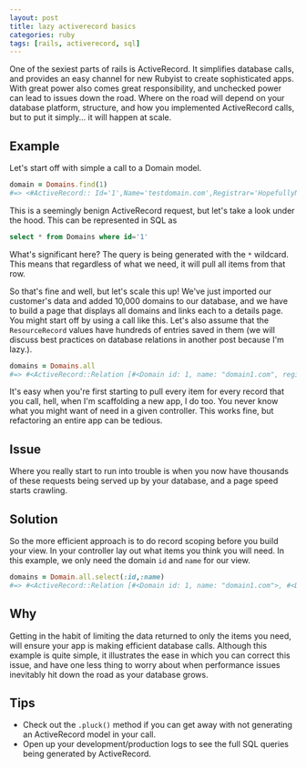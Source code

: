 ```yaml
---
layout: post
title: lazy activerecord basics
categories: ruby
tags: [rails, activerecord, sql]
---
```


One of the sexiest parts of rails is ActiveRecord. It simplifies database calls, and provides an easy channel for new Rubyist to create sophisticated apps. With great power also comes great responsibility, and unchecked power can lead to issues down the road. Where on the road will depend on your database platform, structure, and how you implemented ActiveRecord calls, but to put it simply... it will happen at scale.

## Example
Let's start off with simple a call to a Domain model.

```ruby
domain = Domains.find(1)
#=> <#ActiveRecord:: Id='1',Name='testdomain.com',Registrar='HopefullyNotGoDaddy',NameServers='ns1.domain.com', ResourceRecords=[]>
```

This is a seemingly benign ActiveRecord request, but let's take a look under the hood. This can be represented in SQL as
```sql
select * from Domains where id='1'
```
What's significant here? The query is being generated with the `*` wildcard. This means that regardless of what we need, it will pull all items from that row. 

So that's fine and well, but let's scale this up! We've just imported our customer's data and added 10,000 domains to our database, and we have to build a page that displays all domains and links each to a details page. You might start off by using a call like this. Let's also assume that the ``ResourceRecord`` values have hundreds of entries saved in them (we will discuss best practices on database relations in another post because I'm lazy.).

```ruby
domains = Domains.all
#=> #<ActiveRecord::Relation [#<Domain id: 1, name: "domain1.com", registrar="HopeFullyNotGoDaddy", resourcerecords: []>, #<Domain id: 2, name: "domain2.com", registrar="HopeFullyNotGoDaddy", resourcerecords: []>, #<Domain id: 3, name: "domains3.com", registrar="HopeFullyNotGoDaddy", resourcerecords: []>, #<Domain id: 4, name: "domain4.com", registrar="HopeFullyNotGoDaddy", resourcerecords: []>, #<Domain id: 5, name: "domains5.com", registrar="HopeFullyNotGoDaddy", resourcerecords: []>, #<Domain id: 6, name: "domain6.com", registrar="HopeFullyNotGoDaddy", resourcerecords: []>, #<Domain id: 7, name: "domain7.com", registrar="HopeFullyNotGoDaddy", resourcerecords: []>, ...]> 
```

It's easy when you're first starting to pull every item for every record that you call, hell, when I'm scaffolding a new app, I do too. You never know what you might want of need in a given controller. This works fine, but refactoring an entire app can be tedious.

## Issue
Where you really start to run into trouble is when you now have thousands of these requests being served up by your database, and a page speed starts crawling.

## Solution
So the more efficient approach is to do record scoping before you build your view. In your controller lay out what items you think you will need. In this example, we only need the domain `id` and `name` for our view.

```ruby
domains = Domain.all.select(:id,:name)
#=> #<ActiveRecord::Relation [#<Domain id: 1, name: "domain1.com">, #<Domain id: 2, name: "domain2.com">, #<Domain id: 3, name: "domains3.com">, #<Domain id: 4, name: "domain4.com">, #<Domain id: 5, name: "domains5.com">, #<Domain id: 6, name: "domain6.com">, #<Domain id: 7, name: "domain7.com">, ...]> 
```

## Why
Getting in the habit of limiting the data returned to only the items you need, will ensure your app is making efficient database calls. Although this example is quite simple, it illustrates the ease in which you can correct this issue, and have one less thing to worry about when performance issues inevitably hit down the road as your database grows.

## Tips
* Check out the `.pluck()` method if you can get away with not generating an ActiveRecord model in your call.
* Open up your development/production logs to see the full SQL queries being generated by ActiveRecord.